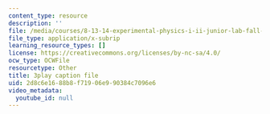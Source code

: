 ```yaml
---
content_type: resource
description: ''
file: /media/courses/8-13-14-experimental-physics-i-ii-junior-lab-fall-2016-spring-2017/2d8c6e1688b8f71906e990384c7096e6_gcs7PQaQeS4.srt
file_type: application/x-subrip
learning_resource_types: []
license: https://creativecommons.org/licenses/by-nc-sa/4.0/
ocw_type: OCWFile
resourcetype: Other
title: 3play caption file
uid: 2d8c6e16-88b8-f719-06e9-90384c7096e6
video_metadata:
  youtube_id: null
---
```

